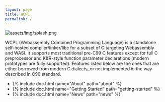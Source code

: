 ```yaml
---
layout: page
title: WCPL
permalink: /
---
```


![assets/img/splash.png](assets/img/splash.png)

WCPL (Webassembly Combined Programming Language) is a standalone self-hosted compiler/linker/libc 
for a subset of C targeting Webassembly and WASI. It supports most traditional pre-C99 C features 
except for full C preprocessor and K&R-style function parameter declarations (modern prototypes 
are fully supported). Features listed below are the ones that are either borrowed from modern 
C dialects, or not implemented in the way described in C90 standard.

- {% include doc.html name="About" path="about" %}
- {% include doc.html name="Getting Started" path="getting-started" %}
- {% include doc.html name="News" path="news" %}

